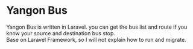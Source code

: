 # Yangon Bus
Yangon Bus is written in Laravel. you can get the bus list and route if you know your source and destination bus stop.  
Base on Laravel Framework, so I will not explain how to run and migrate. 

